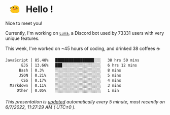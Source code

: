 <h1>   <img src="./spoinky.gif" style="vertical-align:middle;" width="30px">   Hello ! </h1>

Nice to meet you!

Currently, I'm working on <a href='https://github.com/Asgarrrr/Luna'>`Luna`</a>, a Discord bot used by 73331 users with very unique features.

This week, I've worked on ~45 hours of coding, and drinked 38 coffees ☕

```
JavaScript │ 85.48%   █████████████████░░░   38 hrs 50 mins
       EJS │ 13.66%   ███░░░░░░░░░░░░░░░░░   6 hrs 12 mins
      Bash │ 0.3%     ░░░░░░░░░░░░░░░░░░░░   8 mins
      JSON │ 0.21%    ░░░░░░░░░░░░░░░░░░░░   5 mins
       CSS │ 0.17%    ░░░░░░░░░░░░░░░░░░░░   4 mins
  Markdown │ 0.11%    ░░░░░░░░░░░░░░░░░░░░   3 mins
     Other │ 0.05%    ░░░░░░░░░░░░░░░░░░░░   1 min
```

###### This presentation is [updated](https://github.com/Asgarrrr) automatically every 5 minute, most recently on 6/7/2022, 11:27:29 AM ( UTC±0 ).